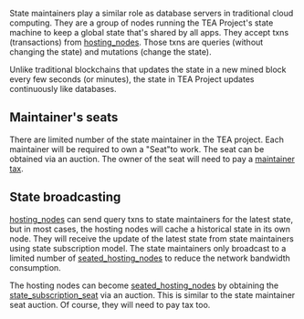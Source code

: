 State maintainers play a similar role as database servers in traditional cloud computing. They are a group of nodes running the TEA Project's state machine to keep a global state that's shared by all apps. 
They accept txns (transactions) from [hosting_nodes](hosting_nodes.md). Those txns are queries (without changing the state) and mutations (change the state). 

Unlike traditional blockchains that updates the state in a new mined block every few seconds (or minutes), the state in TEA Project updates continuously like databases. 

## Maintainer's seats

There are limited number of the state maintainer in the TEA project. Each maintainer will be required to own a "Seat"to work. The seat can be obtained via an auction. The owner of the seat will need to pay a [ maintainer tax](../epoch10_billing_tax/maintainer_tax.md).

## State broadcasting

[hosting_nodes](hosting_nodes.md) can send query txns to state maintainers for the latest state, but in most cases, the hosting nodes will cache a historical state in its own node. They will receive the update of the latest state from state maintainers using state subscription model. The state maintainers only broadcast to a limited number of [seated_hosting_nodes](seated_hosting_nodes.md) to reduce the network bandwidth consumption. 

The hosting nodes can become [seated_hosting_nodes](seated_hosting_nodes.md) by obtaining the [state_subscription_seat](state_subscription_seat.md) via an auction. This is similar to the state maintainer seat auction. Of course, they will need to pay tax too.
